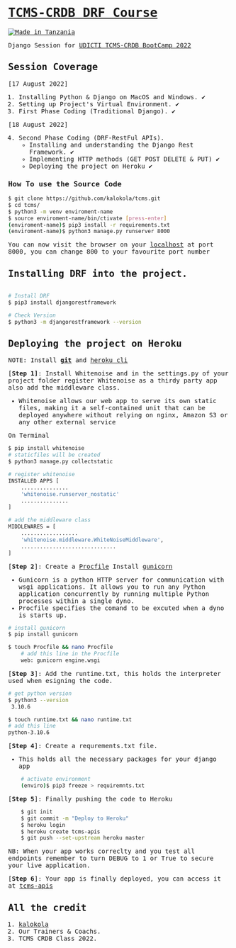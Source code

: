 <samp>

# [TCMS-CRDB DRF Course](https://pypi.org/project/heyoo/)

[![Made in Tanzania](https://img.shields.io/badge/made%20in-tanzania-008751.svg?style=flat-square)](https://github.com/Tanzania-Developers-Community/made-in-tanzania)

Django Session for [UDICTI TCMS-CRDB BootCamp 2022](https://udicti.udsm.ac.tz/)


## Session Coverage
[17 August 2022]
1. Installing Python & Django on MacOS and Windows. ✔️
2. Setting up Project's Virtual Environment. ✔️
3. First Phase Coding (Traditional Django). ✔️

[18 August 2022]

4. Second Phase Coding (DRF-RestFul APIs).
    - Installing and understanding the Django Rest Framework. ✔️
    - Implementing HTTP methods (GET POST DELETE & PUT) ✔️
    - Deploying the project on Heroku ✔️

### How To use the Source Code

```bash
$ git clone https://github.com/kalokola/tcms.git
$ cd tcms/
$ python3 -m venv enviroment-name
$ source enviroment-name/bin/ctivate [press-enter]
(enviroment-name)$ pip3 install -r requirements.txt
(enviroment-name)$ python3 manage.py runserver 8000
```

You can now visit the browser on your [localhost](http://127.0.0.1:8000) at port 8000, you can change 800 to your favourite port number


## Installing DRF into the project.
```bash

# Install DRF
$ pip3 install djangorestframework

# Check Version
$ python3 -m djangorestframework --version
```

## Deploying the project on Heroku
NOTE: Install **[git]()** and [heroku cli]()

[**Step 1]**: Install Whitenoise and in the settings.py of your project folder register Whitenoise as a thirdy party app also add the middleware class.

- Whitenoise allows our web app to serve its own static files, making it a self-contained unit that can be deployed anywhere without relying on nginx, Amazon S3 or any other external service

On Terminal
```bash
$ pip install whitenoise
# staticfiles will be created
$ python3 manage.py collectstatic
```

```bash
# register whitenoise
INSTALLED APPS [
    ...............
    'whitenoise.runserver_nostatic'
    ...............
]

# add the middleware class
MIDDLEWARES = [
    ..................
    'whitenoise.middleware.WhiteNoiseMiddleware',
    ..............................
]
```


[**Step 2**]: Create a [Procfile](https://devcenter.heroku.com/articles/procfile) Install [gunicorn](https://en.wikipedia.org/wiki/Gunicorn)
- Gunicorn is a python HTTP server for communication with wsgi applications. It allows you to run any Python application concurrently by running multiple Python processes within a single dyno.
- Procfile specifies the comand to be excuted when a dyno is starts up.

```bash
# install gunicorn
$ pip install gunicorn
```

```bash
$ touch Procfile && nano Procfile
    # add this line in the Procfile
    web: gunicorn engine.wsgi
```

[**Step 3**]: Add the runtime.txt, this holds the interpreter used when esigning the code.

```bash
# get python version
$ python3 --version
 3.10.6

$ touch runtime.txt && nano runtime.txt
# add this line
python-3.10.6
```

[**Step 4**]: Create a requrements.txt file.
- This holds all the necessary packages for your django app
```bash
    # activate environment
    (enviro)$ pip3 freeze > requiremnts.txt
```
[**Step 5**]: Finally pushing the code to Heroku

```bash
    $ git init
    $ git commit -m "Deploy to Heroku"
    $ heroku login
    $ heroku create tcms-apis
    $ git push --set-upstream heroku master
```

NB: When your app works correclty and you test all endpoints remember to turn DEBUG to 1 or True to secure your live application.

[**Step 6**]: Your app is finally deployed, you can access it at [tcms-apis]()



## All the credit

1. [kalokola](https://github.com/kalokola)
2. Our Trainers & Coachs.
3. TCMS CRDB Class 2022.
</samp>
